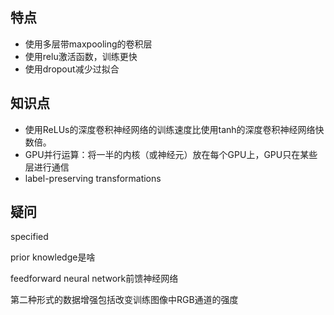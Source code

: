 ## 特点
- 使用多层带maxpooling的卷积层
- 使用relu激活函数，训练更快
- 使用dropout减少过拟合

## 知识点
- 使用ReLUs的深度卷积神经网络的训练速度比使用tanh的深度卷积神经网络快数倍。
- GPU并行运算：将一半的内核（或神经元）放在每个GPU上，GPU只在某些层进行通信
- label-preserving transformations

## 疑问
specified

prior knowledge是啥

feedforward neural network前馈神经网络

第二种形式的数据增强包括改变训练图像中RGB通道的强度

